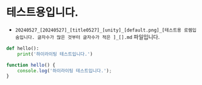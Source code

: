 
# 테스트용입니다.

* `20240527_[20240527]_[title0527]_[unity]_[default.png]_[테스트용 로렘입숨입니다. 글자수가 많은 것부터 글자수가 적은 ]_[].md` 파일입니다.

```python
def hello():
    print('하이라이팅 테스트입니다.')
```

```javascript
function hello() {
    console.log('하이라이팅 테스트입니다.');
}
```
